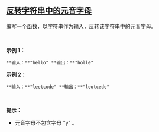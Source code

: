 ## [反转字符串中的元音字母](https://leetcode-cn.com/problems/reverse-vowels-of-a-string/)

编写一个函数，以字符串作为输入，反转该字符串中的元音字母。

 

**示例 1：**

`**输入：**"hello"
**输出：**"holle"
`

**示例 2：**

`**输入：**"leetcode"
**输出：**"leotcede"`

 

**提示：**

*   元音字母不包含字母 "y" 。